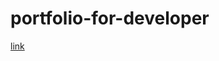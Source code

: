 # portfolio-for-developer
<a href="https://gszb.github.io/portfolio-for-developer/index.html">link</a>
